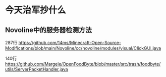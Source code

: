 # 今天治军抄什么
## Novoline中的服务器检测方法
287行 https://github.com/14ms/Minecraft-Open-Source-Modifications/blob/main/Novoline/cc/novoline/modules/visual/ClickGUI.java

140行 https://github.com/Margele/OpenFoodByte/blob/master/src/trash/foodbyte/utils/ServerPacketHandler.java